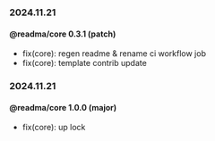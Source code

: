 ### 2024.11.21

#### @readma/core 0.3.1 (patch)

- fix(core): regen readme & rename ci workflow job
- fix(core): template contrib update

### 2024.11.21

#### @readma/core 1.0.0 (major)

- fix(core): up lock
